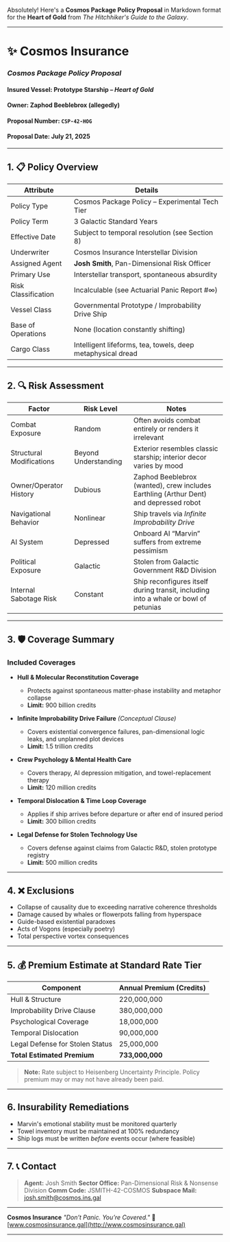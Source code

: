 Absolutely! Here's a **Cosmos Package Policy Proposal** in Markdown format for the **Heart of Gold** from *The Hitchhiker's Guide to the Galaxy*.

---

# ✨ Cosmos Insurance

### *Cosmos Package Policy Proposal*

#### Insured Vessel: **Prototype Starship – *Heart of Gold***

#### Owner: **Zaphod Beeblebrox (allegedly)**

#### Proposal Number: `CSP-42-HOG`

#### Proposal Date: July 21, 2025

---

## 1. 📋 Policy Overview

| Attribute           | Details                                                     |
| ------------------- | ----------------------------------------------------------- |
| Policy Type         | Cosmos Package Policy – Experimental Tech Tier              |
| Policy Term         | 3 Galactic Standard Years                                   |
| Effective Date      | Subject to temporal resolution (see Section 8)              |
| Underwriter         | Cosmos Insurance Interstellar Division                      |
| Assigned Agent      | **Josh Smith**, Pan-Dimensional Risk Officer                |
| Primary Use         | Interstellar transport, spontaneous absurdity               |
| Risk Classification | Incalculable (see Actuarial Panic Report #∞)                |
| Vessel Class        | Governmental Prototype / Improbability Drive Ship           |
| Base of Operations  | None (location constantly shifting)                         |
| Cargo Class         | Intelligent lifeforms, tea, towels, deep metaphysical dread |

---

## 2. 🔍 Risk Assessment

| Factor                   | Risk Level           | Notes                                                                                 |
| ------------------------ | -------------------- | ------------------------------------------------------------------------------------- |
| Combat Exposure          | Random               | Often avoids combat entirely or renders it irrelevant                                 |
| Structural Modifications | Beyond Understanding | Exterior resembles classic starship; interior decor varies by mood                    |
| Owner/Operator History   | Dubious              | Zaphod Beeblebrox (wanted), crew includes Earthling (Arthur Dent) and depressed robot |
| Navigational Behavior    | Nonlinear            | Ship travels via *Infinite Improbability Drive*                                       |
| AI System                | Depressed            | Onboard AI “Marvin” suffers from extreme pessimism                                    |
| Political Exposure       | Galactic             | Stolen from Galactic Government R\&D Division                                         |
| Internal Sabotage Risk   | Constant             | Ship reconfigures itself during transit, including into a whale or bowl of petunias   |

---

## 3. 🛡️ Coverage Summary

### **Included Coverages**

* **Hull & Molecular Reconstitution Coverage**

  * Protects against spontaneous matter-phase instability and metaphor collapse
  * **Limit:** 900 billion credits

* **Infinite Improbability Drive Failure** *(Conceptual Clause)*

  * Covers existential convergence failures, pan-dimensional logic leaks, and unplanned plot devices
  * **Limit:** 1.5 trillion credits

* **Crew Psychology & Mental Health Care**

  * Covers therapy, AI depression mitigation, and towel-replacement therapy
  * **Limit:** 120 million credits

* **Temporal Dislocation & Time Loop Coverage**

  * Applies if ship arrives before departure or after end of insured period
  * **Limit:** 300 billion credits

* **Legal Defense for Stolen Technology Use**

  * Covers defense against claims from Galactic R\&D, stolen prototype registry
  * **Limit:** 500 million credits

---

## 4. ❌ Exclusions

* Collapse of causality due to exceeding narrative coherence thresholds
* Damage caused by whales or flowerpots falling from hyperspace
* Guide-based existential paradoxes
* Acts of Vogons (especially poetry)
* Total perspective vortex consequences

---

## 5. 💰 Premium Estimate at Standard Rate Tier

| Component                       | Annual Premium (Credits) |
| ------------------------------- | ------------------------ |
| Hull & Structure                | 220,000,000              |
| Improbability Drive Clause      | 380,000,000              |
| Psychological Coverage          | 18,000,000               |
| Temporal Dislocation            | 90,000,000               |
| Legal Defense for Stolen Status | 25,000,000               |
| **Total Estimated Premium**     | **733,000,000**          |

> **Note:** Rate subject to Heisenberg Uncertainty Principle. Policy premium may or may not have already been paid.

---

## 6. Insurability Remediations

* Marvin's emotional stability must be monitored quarterly
* Towel inventory must be maintained at 100% redundancy
* Ship logs must be written *before* events occur (where feasible)

---

## 7. 📞 Contact

> **Agent:** Josh Smith
> **Sector Office:** Pan-Dimensional Risk & Nonsense Division
> **Comm Code:** JSMITH-42-COSMOS
> **Subspace Mail:** [josh.smith@cosmos.ins.gal](mailto:josh.smith@cosmos.ins.gal)

---

**Cosmos Insurance**
*"Don’t Panic. You’re Covered."*
🌌 [www.cosmosinsurance.gal](http://www.cosmosinsurance.gal)

---
